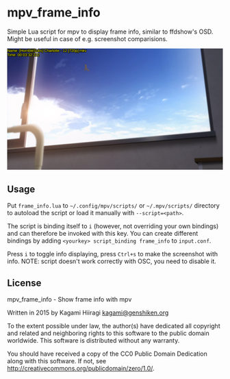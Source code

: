 # mpv_frame_info

Simple Lua script for mpv to display frame info, similar to ffdshow's OSD.
Might be useful in case of e.g. screenshot comparisions.

![](https://raw.githubusercontent.com/Kagami/mpv_frame_info/assets/example.png)

## Usage

Put `frame_info.lua` to `~/.config/mpv/scripts/` or `~/.mpv/scripts/` directory
to autoload the script or load it manually with `--script=<path>`.

The script is binding itself to `i` (however, not overriding your own bindings)
and can therefore be invoked with this key. You can create different
bindings by adding `<yourkey> script_binding frame_info` to `input.conf`.

Press `i` to toggle info displaying, press `Ctrl+s` to make the screenshot with info. NOTE: script doesn't work correctly with OSC, you need to disable it.

## License

mpv_frame_info - Show frame info with mpv

Written in 2015 by Kagami Hiiragi <kagami@genshiken.org>

To the extent possible under law, the author(s) have dedicated all copyright and related and neighboring rights to this software to the public domain worldwide. This software is distributed without any warranty.

You should have received a copy of the CC0 Public Domain Dedication along with this software. If not, see <http://creativecommons.org/publicdomain/zero/1.0/>.
